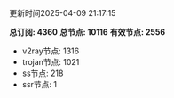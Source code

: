 更新时间2025-04-09 21:17:15

**总订阅: 4360**
**总节点: 10116**
**有效节点: 2556**
- v2ray节点: 1316
- trojan节点: 1021
- ss节点: 218
- ssr节点: 1
